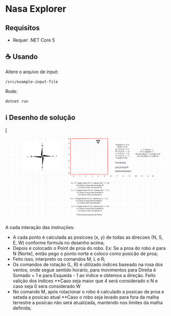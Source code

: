 # Nasa Explorer

## Requisitos <a name="requisitos"></a>

- Requer .NET Core 5

## ☕ Usando

Altere o arquivo de input:

```
/src/example-input-file
```

Rode:

```
dotnet run
```

## ℹ️ Desenho de solução

[![DesenhoDeSolucao](images/DesenhoDeSolucao.PNG)

A cada interação das instruções:

* A cada ponto é calculada as posicoes (x, y) de todas as direcoes (N, S, E, W) conforme formula no desenho acima;
* Depois é colocado o Point de proa do robo. Ex: Se a proa do robo é para N (Norte), então pego o ponto norte e coloco como posicão de proa;
* Feito isso, interpreto os comandos M, L e R;
* Os comandos de rotação (L, R) é utilizado indices baseado na rosa dos ventos, onde segue sentido horario, para movimentos para Direita é Somado + 1 e para Esqueda - 1 ao indice e obtemos a direção. Feito valição dos indices **Caso seja maior que 4 será considerado o N e caso seja 0 sera considerado W
* No comando M, após rotacionar o robo é calculado a posicao de proa e setada a posicao atual **Caso o robo seja levado para fora da malha terrestre a posicao não será atualizada, mantendo nos limites da malha definida;

